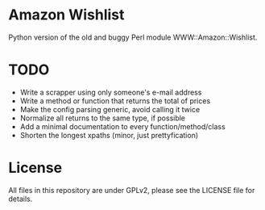 Amazon Wishlist
===============

Python version of the old and buggy Perl module WWW::Amazon::Wishlist.

TODO
====

* Write a scrapper using only someone's e-mail address
* Write a method or function that returns the total of prices
* Make the config parsing generic, avoid calling it twice
* Normalize all returns to the same type, if possible
* Add a minimal documentation to every function/method/class
* Shorten the longest xpaths (minor, just prettyfication)

License
=======

All files in this repository are under GPLv2, please see the LICENSE file for details.
